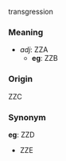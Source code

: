 transgression
### Meaning
+ _adj_: ZZA
    + __eg__: ZZB

### Origin

ZZC

### Synonym

__eg__: ZZD

+ ZZE


